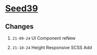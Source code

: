 # [Seed39](https://soplay.github.io/seed39/)

## Changes

1. `21-09-24` UI Component reNew

2. `21-10-24` Height Responsive SCSS Add
